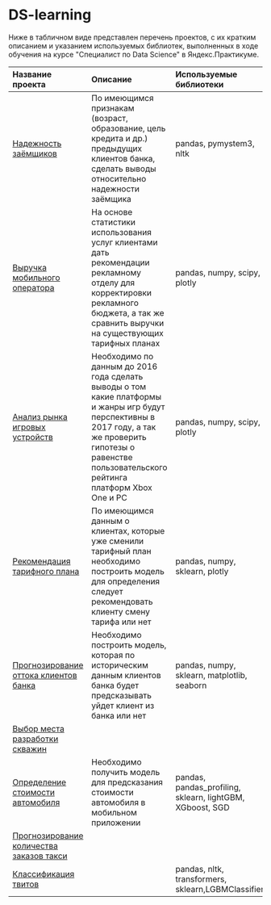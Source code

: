 # DS-learning

Ниже в табличном виде представлен перечень проектов, с их кратким описанием и указанием используемых библиотек, выполненных в ходе обучения на курсе "Специалист по Data Science" в Яндекс.Практикуме.

|Название проекта  |Описание            |Используемые библиотеки|Навыки   |
|:-----------------|:-------------------|:----------------------|:--------|
|[Надежность заёмщиков](https://github.com/BimMax/DS-learning/tree/main/project2.%20Credit%20scoring)|По имеющимся признакам (возраст, образование, цель кредита и др.) предыдущих клиентов банка, сделать выводы относительно надежности заёмщика|pandas, pymystem3, nltk|Data Preprocessing,EDA|
|[Выручка мобильного оператора](https://github.com/BimMax/DS-learning/tree/main/project3.Mobile_clients)|На основе статистики использования услуг клиентами дать рекомендации рекламному отделу для корректировки рекламного бюджета, а так же сравнить выручки на существующих тарифных планах|pandas, numpy, scipy, plotly|анализ данных, проверка гипотез|
|[Анализ рынка игровых устройств](https://github.com/BimMax/DS-learning/tree/main/project4.Game_Market_Research)|Необходимо по данным до 2016 года сделать выводы о том какие платформы и жанры игр будут перспективны в 2017 году, а так же проверить гипотезы о равенстве пользовательского рейтинга платформ Xbox One и PC|pandas, numpy, scipy, plotly|Data Preprocessing, EDA, построение графиков|
|[Рекомендация тарифного плана](https://github.com/BimMax/DS-learning/tree/main/project5.Tariffs_recomendation)|По имеющимся данным о клиентах, которые уже сменили тарифный план необходимо построить модель для определения следует рекомендовать клиенту смену тарифа или нет|pandas, numpy, sklearn, plotly|Classification, анализ данных, DecisionTreeClassifier, RandomForestClassifier|
|[Прогнозирование оттока клиентов банка](https://github.com/BimMax/DS-learning/tree/main/project6.Customer%20churn)|Необходимо построить модель, которая по историческим данным клиентов банка будет предсказывать уйдет клиент из банка или нет|pandas, numpy, sklearn, matplotlib, seaborn|Classification, анализ данных, OHE,DecisionTreeClassifier, RandomForestClassifier, сэмплирование |
|[Выбор места разработки скважин]()|||Bootstrap|
|[Определение стоимости автомобиля](https://github.com/BimMax/DS-learning/tree/main/project8.Predict_car_price)|Необходимо получить модель для предсказания стоимости автомобиля в мобильном приложении|pandas, pandas_profiling, sklearn, lightGBM, XGboost, SGD|Regression, Data Preprocessing, EDA, градиентный спуск, градиентный бустинг, DecisionTreeRegressor,RandomForestRegressor|
|[Прогнозирование количества заказов такси]()||||
|[Классификация твитов]()||pandas, nltk, transformers, sklearn,LGBMClassifier|Classification, NLP, BERT, Stemming|
